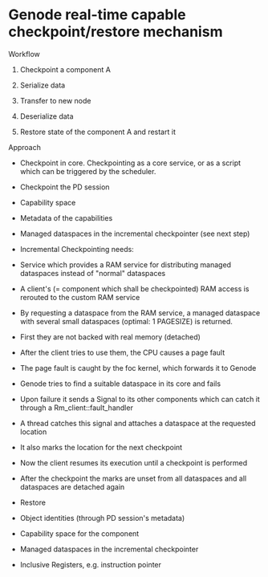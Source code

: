 # Genode real-time capable checkpoint/restore mechanism

Workflow
1. Checkpoint a component A

2. Serialize data

3. Transfer to new node

4. Deserialize data

5. Restore state of the component A and restart it


Approach
* Checkpoint in core. Checkpointing as a core service, or as a script which can be triggered by the scheduler.
 * Checkpoint the PD session
  * Capability space
  * Metadata of the capabilities
 * Managed dataspaces in the incremental checkpointer (see next step)


* Incremental Checkpointing needs: 
 * Service which provides a RAM service for distributing managed dataspaces instead of "normal" dataspaces
 * A client's (= component which shall be checkpointed) RAM access is rerouted to the custom RAM service
 * By requesting a dataspace from the RAM service, a managed dataspace with several small dataspaces (optimal: 1 PAGESIZE) is returned.
 * First they are not backed with real memory (detached)
 * After the client tries to use them, the CPU causes a page fault
  * The page fault is caught by the foc kernel, which forwards it to Genode
  * Genode tries to find a suitable dataspace in its core and fails
  * Upon failure it sends a Signal to its other components which can catch it through a Rm\_client::fault_handler
  * A thread catches this signal and attaches a dataspace at the requested location
  * It also marks the location for the next checkpoint
 * Now the client resumes its execution until a checkpoint is performed
 * After the checkpoint the marks are unset from all dataspaces and all dataspaces are detached again


* Restore
 * Object identities (through PD session's metadata)
 * Capability space for the component
 * Managed dataspaces in the incremental checkpointer
  * Inclusive Registers, e.g. instruction pointer